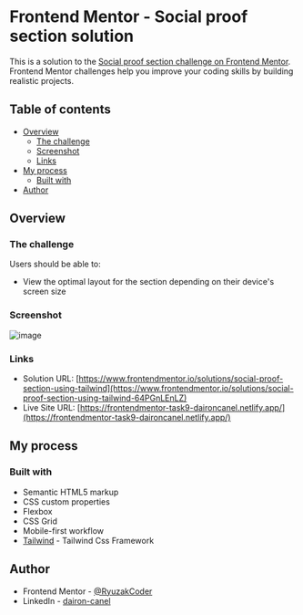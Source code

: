 # Frontend Mentor - Social proof section solution

This is a solution to the [Social proof section challenge on Frontend Mentor](https://www.frontendmentor.io/challenges/social-proof-section-6e0qTv_bA). Frontend Mentor challenges help you improve your coding skills by building realistic projects. 

## Table of contents

- [Overview](#overview)
  - [The challenge](#the-challenge)
  - [Screenshot](#screenshot)
  - [Links](#links)
- [My process](#my-process)
  - [Built with](#built-with)
- [Author](#author)

## Overview

### The challenge

Users should be able to:

- View the optimal layout for the section depending on their device's screen size

### Screenshot

![image](https://user-images.githubusercontent.com/98697567/204111809-3564520c-740f-443d-87af-cbf697b0c028.png)

### Links

- Solution URL: [https://www.frontendmentor.io/solutions/social-proof-section-using-tailwind](https://www.frontendmentor.io/solutions/social-proof-section-using-tailwind-64PGnLEnLZ)
- Live Site URL: [https://frontendmentor-task9-daironcanel.netlify.app/](https://frontendmentor-task9-daironcanel.netlify.app/)

## My process

### Built with

- Semantic HTML5 markup
- CSS custom properties
- Flexbox
- CSS Grid
- Mobile-first workflow
- [Tailwind](https://tailwindcss.com/) - Tailwind Css Framework

## Author

- Frontend Mentor - [@RyuzakCoder](https://www.frontendmentor.io/profile/RyuzakCoder)
- LinkedIn - [dairon-canel](https://www.linkedin.com/in/dairon-canel/)

